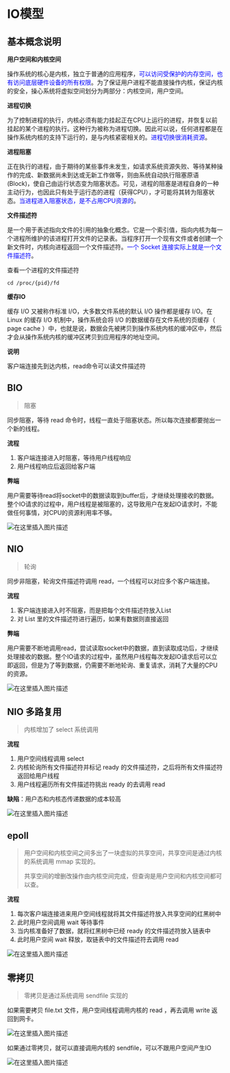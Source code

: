 # IO模型

## 基本概念说明

**用户空间和内核空间**

操作系统的核心是内核，独立于普通的应用程序，<font color=blue>可以访问受保护的内存空间，也有访问底层硬件设备的所有权限</font>。为了保证用户进程不能直接操作内核，保证内核的安全，操心系统将虚拟空间划分为两部分：内核空间，用户空间。

**进程切换**

为了控制进程的执行，内核必须有能力挂起正在CPU上运行的进程，并恢复以前挂起的某个进程的执行。这种行为被称为进程切换。因此可以说，任何进程都是在操作系统内核的支持下运行的，是与内核紧密相关的。<font color=blue>进程切换很消耗资源</font>。

**进程阻塞**

正在执行的进程，由于期待的某些事件未发生，如请求系统资源失败、等待某种操作的完成、新数据尚未到达或无新工作做等，则由系统自动执行阻塞原语(Block)，使自己由运行状态变为阻塞状态。可见，进程的阻塞是进程自身的一种主动行为，也因此只有处于运行态的进程（获得CPU），才可能将其转为阻塞状态。<font color=blue>当进程进入阻塞状态，是不占用CPU资源的</font>。

**文件描述符**

是一个用于表述指向文件的引用的抽象化概念。它是一个索引值，指向内核为每一个进程所维护的该进程打开文件的记录表。当程序打开一个现有文件或者创建一个新文件时，内核向进程返回一个文件描述符。<font color=blue>一个 Socket 连接实际上就是一个文件描述符</font>。

查看一个进程的文件描述符

```shell
cd /proc/{pid}/fd
```

**缓存IO**

缓存 I/O 又被称作标准 I/O，大多数文件系统的默认 I/O 操作都是缓存 I/O。在 Linux 的缓存 I/O 机制中，操作系统会将 I/O 的数据缓存在文件系统的页缓存（ page cache ）中，也就是说，数据会先被拷贝到操作系统内核的缓冲区中，然后才会从操作系统内核的缓冲区拷贝到应用程序的地址空间。

**说明**

客户端连接先到达内核，read命令可以读文件描述符

## BIO

> 阻塞

同步阻塞，等待 read 命令时，线程一直处于阻塞状态。所以每次连接都要抛出一个新的线程。

**流程**

1. 客户端连接进入时阻塞，等待用户线程响应
2. 用户线程响应后返回给客户端

**弊端**

用户需要等待read将socket中的数据读取到buffer后，才继续处理接收的数据。整个IO请求的过程中，用户线程是被阻塞的，这导致用户在发起IO请求时，不能做任何事情，对CPU的资源利用率不够。

![在这里插入图片描述](https://img-blog.csdnimg.cn/20210202222236861.png?x-oss-process=image/watermark,type_ZmFuZ3poZW5naGVpdGk,shadow_10,text_aHR0cHM6Ly9ibG9nLmNzZG4ubmV0L3dlaXhpbl80MjEwMzAyNg==,size_16,color_FFFFFF,t_70)

## NIO

> 轮询

同步非阻塞，轮询文件描述符调用 read，一个线程可以对应多个客户端连接。

**流程**

1. 客户端连接进入时不阻塞，而是把每个文件描述符放入List
2. 对 List 里的文件描述符进行遍历，如果有数据则直接返回

**弊端**

用户需要不断地调用read，尝试读取socket中的数据，直到读取成功后，才继续处理接收的数据。整个IO请求的过程中，虽然用户线程每次发起IO请求后可以立即返回，但是为了等到数据，仍需要不断地轮询、重复请求，消耗了大量的CPU的资源。

![在这里插入图片描述](https://img-blog.csdnimg.cn/2021020222244755.png?x-oss-process=image/watermark,type_ZmFuZ3poZW5naGVpdGk,shadow_10,text_aHR0cHM6Ly9ibG9nLmNzZG4ubmV0L3dlaXhpbl80MjEwMzAyNg==,size_16,color_FFFFFF,t_70)

## NIO 多路复用

> 内核增加了 select 系统调用

**流程**

1. 用户空间线程调用 select
2. 内核轮询所有文件描述符并标记 ready 的文件描述符，之后将所有文件描述符返回给用户线程
3. 用户线程遍历所有文件描述符挑出 ready 的去调用 read

**缺陷**：用户态和内核态传递数据的成本较高

![在这里插入图片描述](https://img-blog.csdnimg.cn/20210202224819803.png?x-oss-process=image/watermark,type_ZmFuZ3poZW5naGVpdGk,shadow_10,text_aHR0cHM6Ly9ibG9nLmNzZG4ubmV0L3dlaXhpbl80MjEwMzAyNg==,size_16,color_FFFFFF,t_70)

## epoll

> 用户空间和内核空间之间多出了一块虚拟的共享空间，共享空间是通过内核的系统调用 mmap 实现的。
>
> 共享空间的增删改操作由内核空间完成，但查询是用户空间和内核空间都可以查。

**流程**

1. 每次客户端连接进来用户空间线程就将其文件描述符放入共享空间的红黑树中
2. 此时用户空间调用 wait 等待事件
3. 当内核准备好了数据，就将红黑树中已经 ready 的文件描述符放入链表中
4. 此时用户空间 wait 释放，取链表中的文件描述符去调用 read

![在这里插入图片描述](https://img-blog.csdnimg.cn/20210202232431428.png?x-oss-process=image/watermark,type_ZmFuZ3poZW5naGVpdGk,shadow_10,text_aHR0cHM6Ly9ibG9nLmNzZG4ubmV0L3dlaXhpbl80MjEwMzAyNg==,size_16,color_FFFFFF,t_70)

## 零拷贝

> 零拷贝是通过系统调用 sendfile 实现的

如果需要拷贝 file.txt 文件，用户空间线程调用内核的 read ，再去调用 write 返回到网卡。

![在这里插入图片描述](https://img-blog.csdnimg.cn/20210202230912874.png?x-oss-process=image/watermark,type_ZmFuZ3poZW5naGVpdGk,shadow_10,text_aHR0cHM6Ly9ibG9nLmNzZG4ubmV0L3dlaXhpbl80MjEwMzAyNg==,size_16,color_FFFFFF,t_70)

 如果通过零拷贝，就可以直接调用内核的 sendfile，可以不跟用户空间产生IO

![在这里插入图片描述](https://img-blog.csdnimg.cn/20210202230508156.png?x-oss-process=image/watermark,type_ZmFuZ3poZW5naGVpdGk,shadow_10,text_aHR0cHM6Ly9ibG9nLmNzZG4ubmV0L3dlaXhpbl80MjEwMzAyNg==,size_16,color_FFFFFF,t_70)